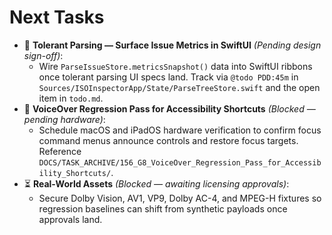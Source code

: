 # Next Tasks

- 🎨 **Tolerant Parsing — Surface Issue Metrics in SwiftUI** _(Pending design sign-off)_:
  - Wire `ParseIssueStore.metricsSnapshot()` data into SwiftUI ribbons once tolerant parsing UI specs land. Track via `@todo PDD:45m` in `Sources/ISOInspectorApp/State/ParseTreeStore.swift` and the open item in `todo.md`.
- 🚧 **VoiceOver Regression Pass for Accessibility Shortcuts** _(Blocked — pending hardware)_:
  - Schedule macOS and iPadOS hardware verification to confirm focus command menus announce controls and restore focus targets. Reference `DOCS/TASK_ARCHIVE/156_G8_VoiceOver_Regression_Pass_for_Accessibility_Shortcuts/`.
- ⏳ **Real-World Assets** _(Blocked — awaiting licensing approvals)_:
  - Secure Dolby Vision, AV1, VP9, Dolby AC-4, and MPEG-H fixtures so regression baselines can shift from synthetic payloads once approvals land.
